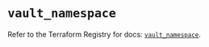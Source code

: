 # `vault_namespace`

Refer to the Terraform Registry for docs: [`vault_namespace`](https://registry.terraform.io/providers/hashicorp/vault/4.5.0/docs/resources/namespace).
